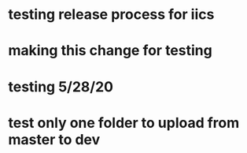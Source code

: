 # testing release process for iics 
# making this change for testing
# testing 5/28/20
# test only one folder to upload from master to dev